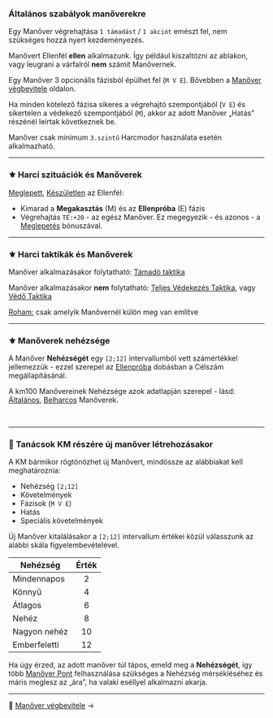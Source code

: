 ### Általános szabályok manőverekre

Egy Manőver végrehajtása `1 támadást` / `1 akciót` emészt fel, nem szükséges hozzá nyert kezdeményezés.

Manővert Ellenfél **ellen** alkalmazunk. Így például kiszaltózni az ablakon, vagy leugrani a várfalról **nem** számít Manővernek.

Egy Manőver 3 opcionális fázisból épülhet fel (`M V E`). Bővebben a [Manőver végbevitele](065_04_manover_vegbevitele.md) oldalon.

Ha minden kötelező fázisa sikeres a végrehajtó szempontjából (`V E`) és sikertelen a védekező szempontjából (`M`), akkor az adott Manőver „Hatás” részénél leírtak következnek be.

Manőver csak minimum `3.szintű` Harcmodor használata esetén alkalmazható.

---
### ⚜️ Harci szituációk és Manőverek

[Meglepett](064_01_harci_helyzetek.md#meglepetés), [Készületlen](064_01_harci_helyzetek.md#készületlenség) az Ellenfél:
- Kimarad a **Megakasztás** (M) és az **Ellenpróba** (E) fázis
- Végrehajtás `TÉ:+20` - az egész Manőver. Ez megegyezik - és azonos - a [Meglepetés](064_01_harci_helyzetek.md#meglepet%C3%A9s) bónuszával.

---
### ⚜️ Harci taktikák és Manőverek

Manőver alkalmazásakor folytatható: [Támadó taktika](064_02_harci_taktikak.md#támadó-taktika)

Manőver alkalmazásakor **nem** folytatható: [Teljes Védekezés Taktika](064_02_harci_taktikak.md#teljes-v%C3%A9dekez%C3%A9s-taktika), vagy [Védő Taktika](064_02_harci_taktikak.md#védő-taktika)

[Roham:](064_02_harci_taktikak.md#roham-taktika) csak amelyik Manővernél külön meg van említve

---
### ⚜️ Manőverek nehézsége

A Manőver **Nehézségét** egy `[2;12]` intervallumból vett számértékkel jellemezzük - ezzel szerepel az [Ellenpróba](065_04_manover_vegbevitele.md#ellenpr%C3%B3ba-e) dobásban a Célszám megállapításánál.

A km100 Manővereinek Nehézsége azok adatlapján szerepel - lásd: [Általános](065_05_altalanos_manoverek.md), [Belharcos](065_06_belharcos_manoverek.md) Manőverek.

<br />

---
### 🔆 Tanácsok KM részére új manőver létrehozásakor

A KM bármikor rögtönözhet új Manővert, mindössze az alábbiakat kell meghatároznia:
- Nehézség `[2;12]`
- Követelmények
- Fázisok (`M V E`)
- Hatás
- Speciális követelmények

Új Manőver kitalálásakor a `[2;12]` intervallum értékei közül válasszunk az alábbi skála figyelembevételével.

| Nehézség     | Érték |
| ------------ | :---: |
| Mindennapos  |   2   |
| Könnyű       |   4   |
| Átlagos      |   6   |
| Nehéz        |   8   |
| Nagyon nehéz |  10   |
| Emberfeletti |  12   |

Ha úgy érzed, az adott manőver túl tápos, emeld meg a **Nehézségét**, így több [Manőver Pont](017_03_manover_pontok.md) felhasználása szükséges a Nehézség mérsékléséhez és máris meglesz az „ára”, ha valaki eséllyel alkalmazni akarja.

---

🔗 [Manőver végbevitele](065_04_manover_vegbevitele.md) →
